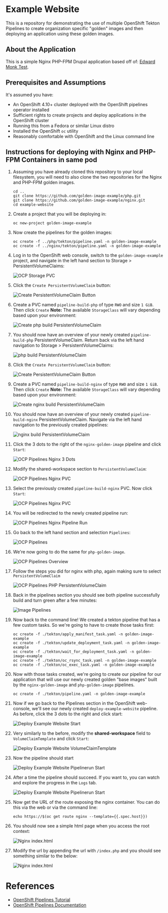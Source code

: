 # Example Website

This is a repository for demonstrating the use of multiple OpenShift Tekton Pipelines to create organization specific "golden" images and then deploying an application using these golden images.

## About the Application

This is a simple Nginx PHP-FPM Drupal application based off of: [Edward Monk Test](https://github.com/edwardmonk/test).

## Prerequisites and Assumptions

It's assumed you have:
* An OpenShift 4.10+ cluster deployed with the OpenShift pipelines operator installed
* Sufficient rights to create projects and deploy applications in the OpenShift cluster
* Running this from a Fedora or similar Linux distro
* Installed the OpenShift `oc` utility
* Reasonably comfortable with OpenShift and the Linux command line

## Instructions for deploying with Nginx and PHP-FPM Containers in same pod

1.  Assuming you have already cloned this repository to your local filesystem, you will need to also clone the two repositories for the Nginx and PHP-FPM golden images.

    ```console
    cd ..
    git clone https://github.com/golden-image-example/php.git
    git clone https://github.com/golden-image-example/nginx.git
    cd example-website
    ```

4.  Create a project that you will be deploying in:

    ```console
    oc new-project golden-image-example
    ```

3.  Now create the pipelines for the golden images:

    ```console
    oc create -f ../php/tekton/pipeline.yaml -n golden-image-example
    oc create -f ../nginx/tekton/pipeline.yaml -n golden-image-example
    ```

4.  Log in to the OpenShift web console, switch to the `golden-image-example` project, and navigate in the left hand section to Storage > PersistentVolumeClaims:

    ![OCP Storage PVC](./readme-images/storage_pvc.png)

5.  Click the `Create PersistentVolumeClaim` button:

    ![Create PersistentVolumeClaim Button](./readme-images/pvc_button.png)

6.  Create a PVC named `pipeline-build-php` of type `RWO` and size `1 GiB`. Then click `Create` **Note:** The available `StorageClass` will vary depending based upon your environment:

    ![Create php build PersistentVolumeClaim](./readme-images/php_build_pvc.png)

7.  You should now have an overview of your newly created `pipeline-build-php` PersistentVolumeClaim. Return back via the left hand navigation to Storage > PersistentVolumeClaims:

    ![php build PersistentVolumeClaim](./readme-images/php_build_pvc_overview.png)

8.  Click the `Create PersistentVolumeClaim` button:

    ![Create PersistentVolumeClaim Button](./readme-images/pvc_button.png)

9.  Create a PVC named `pipeline-build-nginx` of type `RWO` and size `1 GiB`. Then click `Create` **Note:** The available `StorageClass` will vary depending based upon your environment:

    ![Create nginx build PersistentVolumeClaim](./readme-images/nginx_build_pvc.png)

10. You should now have an overview of your newly created `pipeline-build-nginx` PersistentVolumeClaim. Navigate via the left hand navigation to the previously created pipelines:

    ![nginx build PersistentVolumeClaim](./readme-images/nginx_build_pvc_overview.png)

11. Click the 3 dots to the right of the `nginx-golden-image` pipeline and click `Start`:

    ![OCP Pipelines Nginx 3 Dots](./readme-images/nginx_pipeline_dots.png)

12. Modify the shared-workspace section to `PersistentVolumeClaim`:

    ![OCP Pipelines Nginx PVC](./readme-images/nginx_pipeline_pvc1.png)

13. Select the previously created `pipeline-build-nginx` PVC. Now click `Start`:

    ![OCP Pipelines Nginx PVC](./readme-images/nginx_pipeline_pvc2.png)

14. You will be redirected to the newly created pipeline run:

    ![OCP Pipelines Nginx Pipeline Run](./readme-images/nginx_pipeline_run.png)

15. Go back to the left hand section and selection `Pipelines`:

    ![OCP Pipelines](./readme-images/pipelines.png)

16. We're now going to do the same for `php-golden-image`.

    ![OCP Pipelines Overview](./readme-images/php_pipeline_overview.png)

17. Follow the steps you did for nginx with php, again making sure to select `PersistentVolumeClaim`

    ![OCP Pipelines PHP PersistentVolumeClaim](./readme-images/php_pipeline_start.png)

18. Back in the pipelines section you should see both pipeline successfully build and turn green after a few minutes:

    ![Image Pipelines](./readme-images/image_pipelines.png)

19. Now back to the command line! We created a tekton pipeline that has a few custom tasks. So we're going to have to create those tasks first:

    ```console
    oc create -f ./tekton/apply_manifest_task.yaml -n golden-image-example
    oc create -f ./tekton/update_deployment_task.yaml -n golden-image-example
    oc create -f ./tekton/wait_for_deployment_task.yaml -n golden-image-example
    oc create -f ./tekton/oc_rsync_task.yaml -n golden-image-example
    oc create -f ./tekton/oc_exec_task.yaml -n golden-image-example
    ```

20. Now with those tasks created, we're going to create our pipeline for our application that will use our newly created golden "base images" built by the `nginx-golden-image` and `php-golden-image` pipelines.

    ```console
    oc create -f ./tekton/pipeline.yaml -n golden-image-example
    ```

21. Now if we go back to the Pipelines section in the OpenShift web-console, we'll see our newly created `deploy-example-website` pipeline. As before, click the 3 dots to the right and click start:

    ![Deploy Example Website Start](./readme-images/deploy_example_pipeline_start.png)

16. Very similarly to the before, modify the **shared-workspace** field to `VolumeClaimTemplate` and click `Start`:

    ![Deploy Example Website VolumeClaimTemplate](./readme-images/deploy_example_pipeline_vc_template.png)

17. Now the pipeline should start

    ![Deploy Example Website Pipelinerun Start](./readme-images/deploy_example_pipelinerun_start.png)

18. After a time the pipeline should succeed. If you want to, you can watch and explore the progress in the `Logs` tab.

    ![Deploy Example Website Pipelinerun Start](./readme-images/deploy_example_piplinerun_finish.png)

19. Now get the URL of the route exposing the nginx container. You can do this via the web or via the command line:

    ```console
    echo https://$(oc get route nginx --template={{.spec.host}})
    ```

20. You should now see a simple html page when you access the root context:

    ![Nginx index.html](./readme-images/index.html.png)

21. Modify the url by appending the url with `/index.php` and you should see something similar to the below:

    ![Nginx index.html](./readme-images/index.php.png)

# References

* [OpenShift Pipelines Tutorial](https://github.com/openshift/pipelines-tutorial)
* [OpenShift Pipelines Documentation](https://docs.openshift.com/pipelines/1.15/about/about-pipelines.html)